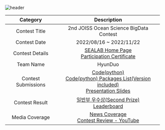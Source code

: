 ![header](https://capsule-render.vercel.app/api?type=wave&color=52F9F4&text=2nd%20JOISS%20Ocean%20Science%20BigData%20Contest&fontSize=40&fontColor=011B65&height=200)

<div align="center", class="contest">

| Category | Description |
| :--------: | :-----------: |
| Contest Title | 2nd JOISS Ocean Science BigData Contest |
| Contest Date | 2022/08/16 ~ 2022/11/22 |
| Contest Details | [SEALAB Home Page](http://sealab.kr/contest) <br> [Participation Certificate](https://github.com/SehyunPark/Projects/blob/main/C001/Pariticipation_Certificate.pdf)|
| Team Name | HyunDuo |
| Contest Submissions | [Code(python)](https://github.com/SehyunPark/Projects/blob/main/C001/Submission_Code(Python).ipynb) <br> [Code(python) Packages List(Version included)](https://github.com/SehyunPark/Projects/blob/main/C001/Submission_Packages_List.txt) <br> [Presentation Slides](https://github.com/SehyunPark/Projects) |
| Contest Result | [일반부 우수상(Second Prize)]() <br> [Leaderboard](http://sealab.kr/contest/awards)|
| Media Coverage | [News Coverage](https://www.sedaily.com/NewsView/26F0IMRJAK) <br> [Contest Review - YouTube](https://www.youtube.com/watch?v=GW1l5pFcMxI) |

</div>

